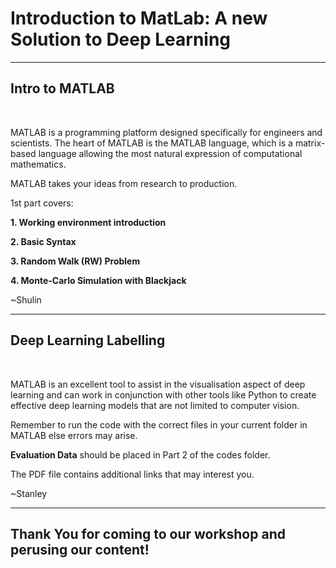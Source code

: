 # Introduction to MatLab: A new Solution to Deep Learning
<hr>

## Intro to MATLAB
<br>

<p>MATLAB is a programming platform designed specifically for engineers and scientists. The heart of MATLAB is the MATLAB language, which is a matrix-based language allowing the most natural expression of computational mathematics.<p>

<p>MATLAB takes your ideas from research to production.<p>
 
1st part covers:
**<p>1. Working environment introduction<p>**
 **<p>2. Basic Syntax<p>**
**<p>3. Random Walk (RW) Problem<p>**
**<p>4. Monte-Carlo Simulation with Blackjack<p>**

~Shulin
<hr>

## Deep Learning Labelling
<br>

<p>MATLAB is an excellent tool to assist in the visualisation aspect of deep learning and can work in conjunction with other tools like Python to create effective deep learning models that are not limited to computer vision.<p>
 
<p>Remember to run the code with the correct files in your current folder in MATLAB else errors may arise.
 
**Evaluation Data** should be placed in Part 2 of the codes folder.<p>
<p>The PDF file contains additional links that may interest you.<p>
~Stanley
<hr>

## Thank You for coming to our workshop and perusing our content!
